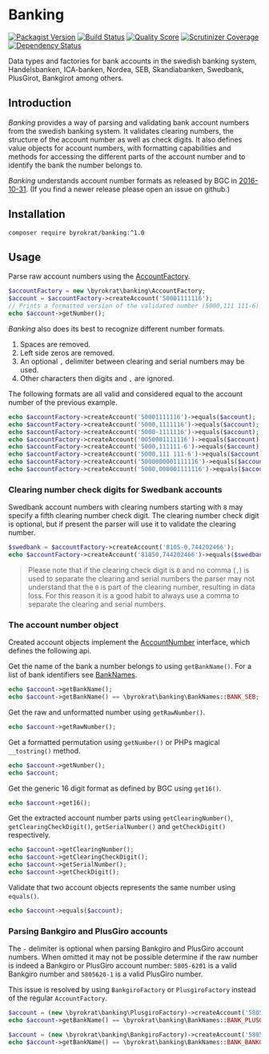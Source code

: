 # Banking

[![Packagist Version](https://img.shields.io/packagist/v/byrokrat/banking.svg?style=flat-square)](https://packagist.org/packages/byrokrat/banking)
[![Build Status](https://img.shields.io/travis/byrokrat/banking/master.svg?style=flat-square)](https://travis-ci.org/byrokrat/banking)
[![Quality Score](https://img.shields.io/scrutinizer/g/byrokrat/banking.svg?style=flat-square)](https://scrutinizer-ci.com/g/byrokrat/banking)
[![Scrutinizer Coverage](https://img.shields.io/scrutinizer/coverage/g/byrokrat/banking.svg?style=flat-square)](https://scrutinizer-ci.com/g/byrokrat/banking/?branch=master)
[![Dependency Status](https://img.shields.io/gemnasium/byrokrat/banking.svg?style=flat-square)](https://gemnasium.com/byrokrat/banking)

Data types and factories for bank accounts in the swedish banking system,
Handelsbanken, ICA-banken, Nordea, SEB, Skandiabanken, Swedbank, PlusGirot,
Bankgirot among others.

Introduction
------------
*Banking* provides a way of parsing and validating bank account numbers from the
swedish banking system. It validates clearing numbers, the structure of the
account number as well as check digits. It also defines value objects for account
numbers, with formatting capabilities and methods for accessing the different
parts of the account number and to identify the bank the number belongs to.

*Banking* understands account number formats as released by BGC in [2016-10-31](https://www.bankgirot.se/globalassets/dokument/anvandarmanualer/bankernaskontonummeruppbyggnad_anvandarmanual_sv.pdf). (If you find a newer release please open an issue on github.)

Installation
------------
```shell
composer require byrokrat/banking:^1.0
```

Usage
-----
Parse raw account numbers using the [AccountFactory](/src/AccountFactory.php).

<!--
    @example factory
    @expectOutput "5000,111 111-6"
-->
```php
$accountFactory = new \byrokrat\banking\AccountFactory;
$account = $accountFactory->createAccount('50001111116');
// Prints a formatted version of the validated number (5000,111 111-6)
echo $account->getNumber();
```

*Banking* also does its best to recognize different number formats.

1. Spaces are removed.
1. Left side zeros are removed.
1. An optional `,` delimiter between clearing and serial numbers may be used.
1. Other characters then digits and `,` are ignored.

The following formats are all valid and considered equal to the account number
of the previous example.

<!--
    @example formats
    @extends factory
    @expectOutput /^1+$/
-->
```php
echo $accountFactory->createAccount('50001111116')->equals($account);
echo $accountFactory->createAccount('5000,1111116')->equals($account);
echo $accountFactory->createAccount('5000-1111116')->equals($account);
echo $accountFactory->createAccount('0050001111116')->equals($account);
echo $accountFactory->createAccount('5000,111111-6')->equals($account);
echo $accountFactory->createAccount('5000,111 111-6')->equals($account);
echo $accountFactory->createAccount('5000000001111116')->equals($account);
echo $accountFactory->createAccount('5000,000001111116')->equals($account);
```

### Clearing number check digits for Swedbank accounts

Swedbank account numbers with clearing numbers starting with `8` may specify a
fifth clearing number check digit. The clearing number check digit is optional,
but if present the parser will use it to validate the clearing number.

<!--
    @example swedbank
    @extends factory
    @expectOutput /^1+$/
-->
```php
$swedbank = $accountFactory->createAccount('8105-0,744202466');
echo $accountFactory->createAccount('81050,744202466')->equals($swedbank);
```

> Please note that if the clearing check digit is `0` and no comma (`,`) is used
> to separate the clearing and serial numbers the parser may not understand that
> the `0` is part of the clearing number, resulting in data loss. For this
> reason it is a good habit to always use a comma to separate the clearing and
> serial numbers.

### The account number object

Created account objects implement the [AccountNumber](/src/AccountNumber.php)
interface, which defines the following api.

Get the name of the bank a number belongs to using `getBankName()`. For a list
of bank identifiers see [BankNames](/src/BankNames.php).

<!--
    @example getBankName
    @extends factory
    @expectOutput "SEB1"
-->
```php
echo $account->getBankName();
echo $account->getBankName() == \byrokrat\banking\BankNames::BANK_SEB;
```

Get the raw and unformatted number using `getRawNumber()`.

<!--
    @example getRawNumber
    @extends factory
    @expectOutput "50001111116"
-->
```php
echo $account->getRawNumber();
```

Get a formatted permutation using `getNumber()` or PHPs magical `__tostring()`
method.

<!--
    @example getNumber
    @extends factory
    @expectOutput "5000,111 111-65000,111 111-6"
-->
```php
echo $account->getNumber();
echo $account;
```

Get the generic 16 digit format as defined by BGC using `get16()`.

<!--
    @example get16
    @extends factory
    @expectOutput "5000000001111116"
-->
```php
echo $account->get16();
```

Get the extracted account number parts using `getClearingNumber()`,
`getClearingCheckDigit()`, `getSerialNumber()` and `getCheckDigit()`
respectively.

<!--
    @example parts
    @extends factory
    @expectOutput "50001111116"
-->
```php
echo $account->getClearingNumber();
echo $account->getClearingCheckDigit();
echo $account->getSerialNumber();
echo $account->getCheckDigit();
```

Validate that two account objects represents the same number using `equals()`.

<!--
    @example equals
    @extends factory
    @expectOutput "1"
-->
```php
echo $account->equals($account);
```

### Parsing Bankgiro and PlusGiro accounts

The `-` delimiter is optional when parsing Bankgiro and PlusGiro account numbers.
When omitted it may not be possible determine if the raw number is indeed a
Bankgiro or PlusGiro account number: `5805-6201` is a valid Bankgiro number and
`5805620-1` is a valid PlusGiro number.

This issue is resolved by using `BankgiroFactory` or `PlusgiroFactory` instead
of the regular `AccountFactory`.

<!--
    @example plusgiro
    @expectOutput 1
-->
```php
$account = (new \byrokrat\banking\PlusgiroFactory)->createAccount('58056201');
echo $account->getBankName() == \byrokrat\banking\BankNames::BANK_PLUSGIRO;
```

<!--
    @example bankgiro
    @expectOutput 1
-->
```php
$account = (new \byrokrat\banking\BankgiroFactory)->createAccount('58056201');
echo $account->getBankName() == \byrokrat\banking\BankNames::BANK_BANKGIRO;
```
